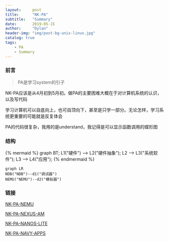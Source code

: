 ```yaml
---
layout:     post
title:      "NK-PA"
subtitle:   "Summary"
date:       2019-05-15
author:     "Dylan"
header-img: "img/post-bg-unix-linux.jpg"
catalog: true
tags:
    - PA
    - Summary
---
```




### 前言

> PA是学习system的引子

NK-PA应该是从4月初到5月初。做PA的主要困难大概在于对计算机系统的认识，以及写代码

学习计算机可以自底向上，也可自顶向下，甚至是只学一部分。无论怎样，学习系统更重要的可能就是反复体会

PA的代码很复杂，我用的是understand，我记得是可以显示函数调用的蝶形图



### 结构 

{% mermaid %}
graph BT;
    L1("硬件") --> L2("硬件抽象");
    L2 --> L3("系统软件");
    L3 --> L4("应用");
{% endmermaid %}

```mermaid
graph LR
NDB("NDB")--d1("调试器")
NEMU("NEMU")--d2("模拟器")
```


### 链接 

[NK-PA-NEMU](https://blovetree.github.io/2019/05/15/NK-PA-NEMU/)

[NK-PA-NEXUS-AM](https://blovetree.github.io/2019/05/15/NK-PA-NEXUS-AM/)

[NK-PA-NANOS-LITE](https://blovetree.github.io/2019/05/15/NK-PA-NANOS-LITE/)

[NK-PA-NAVY-APPS](https://blovetree.github.io/2019/05/15/NK-PA-NAVY-APPS/)